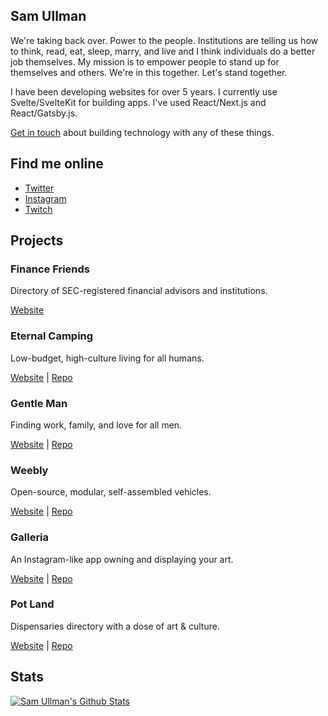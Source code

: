 ## Sam Ullman
We're taking back over.  Power to the people.  Institutions are telling us how to think, read, eat, sleep, marry, and live and I think individuals do a better job themselves.  My mission is to empower people to stand up for themselves and others.  We're in this together.  Let's stand together. 

I have been developing websites for over 5 years.  I currently use Svelte/SvelteKit for building apps.  I've used React/Next.js and React/Gatsby.js.

[Get in touch](mailto:samullman@gmail.com) about building technology with any of these things. 


## Find me online
* [Twitter](https://twitter.com/samullman)
* [Instagram](https://instagram.com/jolly.jitsu)
* [Twitch](https://twitch.tv/samullman)

## Projects

### Finance Friends
Directory of SEC-registered financial advisors and institutions. 

[Website](https://financefriends.org/)

### Eternal Camping
Low-budget, high-culture living for all humans. 

[Website](https://weebly.vercel.app) | [Repo](https://github.com/samullman/weebly)


### Gentle Man
Finding work, family, and love for all men. 

[Website](https://gentle-man.xyz) | [Repo](https://github.com/samullman/gentleman)

### Weebly
Open-source, modular, self-assembled vehicles. 

[Website](https://weebly.vercel.app) | [Repo](https://github.com/samullman/weebly)

### Galleria
An Instagram-like app owning and displaying your art.

[Website](https://galleria-kappa.vercel.app) | [Repo](https://github.com/samullman/galleria)

### Pot Land
Dispensaries directory with a dose of art & culture. 

[Website](https://pot.land) | [Repo](https://github.com/samullman/potland)



## Stats

[![Sam Ullman's Github Stats](https://github-readme-stats.vercel.app/api?username=samullman)](https://github.com/samullman)


<!--
**samullman/samullman** is a ✨ _special_ ✨ repository because its `README.md` (this file) appears on your GitHub profile.

Here are some ideas to get you started:

- 🔭 I’m currently working on ...
- 🌱 I’m currently learning ...
- 👯 I’m looking to collaborate on ...
- 🤔 I’m looking for help with ...
- 💬 Ask me about ...
- 📫 How to reach me: ...
- 😄 Pronouns: ...
- ⚡ Fun fact: ...
-->
